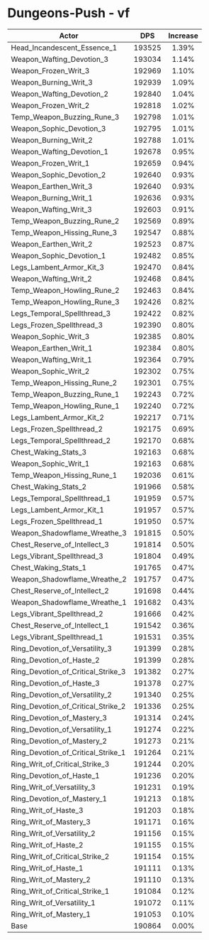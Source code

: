 # Dungeons-Push - vf
| Actor | DPS | Increase |
|---|:---:|:---:|
|Head_Incandescent_Essence_1|193525|1.39%|
|Weapon_Wafting_Devotion_3|193034|1.14%|
|Weapon_Frozen_Writ_3|192969|1.10%|
|Weapon_Burning_Writ_3|192939|1.09%|
|Weapon_Wafting_Devotion_2|192840|1.04%|
|Weapon_Frozen_Writ_2|192818|1.02%|
|Temp_Weapon_Buzzing_Rune_3|192798|1.01%|
|Weapon_Sophic_Devotion_3|192795|1.01%|
|Weapon_Burning_Writ_2|192788|1.01%|
|Weapon_Wafting_Devotion_1|192678|0.95%|
|Weapon_Frozen_Writ_1|192659|0.94%|
|Weapon_Sophic_Devotion_2|192640|0.93%|
|Weapon_Earthen_Writ_3|192640|0.93%|
|Weapon_Burning_Writ_1|192636|0.93%|
|Weapon_Wafting_Writ_3|192603|0.91%|
|Temp_Weapon_Buzzing_Rune_2|192569|0.89%|
|Temp_Weapon_Hissing_Rune_3|192547|0.88%|
|Weapon_Earthen_Writ_2|192523|0.87%|
|Weapon_Sophic_Devotion_1|192482|0.85%|
|Legs_Lambent_Armor_Kit_3|192470|0.84%|
|Weapon_Wafting_Writ_2|192468|0.84%|
|Temp_Weapon_Howling_Rune_2|192463|0.84%|
|Temp_Weapon_Howling_Rune_3|192426|0.82%|
|Legs_Temporal_Spellthread_3|192422|0.82%|
|Legs_Frozen_Spellthread_3|192390|0.80%|
|Weapon_Sophic_Writ_3|192385|0.80%|
|Weapon_Earthen_Writ_1|192384|0.80%|
|Weapon_Wafting_Writ_1|192364|0.79%|
|Weapon_Sophic_Writ_2|192302|0.75%|
|Temp_Weapon_Hissing_Rune_2|192301|0.75%|
|Temp_Weapon_Buzzing_Rune_1|192243|0.72%|
|Temp_Weapon_Howling_Rune_1|192240|0.72%|
|Legs_Lambent_Armor_Kit_2|192217|0.71%|
|Legs_Frozen_Spellthread_2|192175|0.69%|
|Legs_Temporal_Spellthread_2|192170|0.68%|
|Chest_Waking_Stats_3|192163|0.68%|
|Weapon_Sophic_Writ_1|192163|0.68%|
|Temp_Weapon_Hissing_Rune_1|192036|0.61%|
|Chest_Waking_Stats_2|191966|0.58%|
|Legs_Temporal_Spellthread_1|191959|0.57%|
|Legs_Lambent_Armor_Kit_1|191957|0.57%|
|Legs_Frozen_Spellthread_1|191950|0.57%|
|Weapon_Shadowflame_Wreathe_3|191815|0.50%|
|Chest_Reserve_of_Intellect_3|191814|0.50%|
|Legs_Vibrant_Spellthread_3|191804|0.49%|
|Chest_Waking_Stats_1|191765|0.47%|
|Weapon_Shadowflame_Wreathe_2|191757|0.47%|
|Chest_Reserve_of_Intellect_2|191698|0.44%|
|Weapon_Shadowflame_Wreathe_1|191682|0.43%|
|Legs_Vibrant_Spellthread_2|191666|0.42%|
|Chest_Reserve_of_Intellect_1|191542|0.36%|
|Legs_Vibrant_Spellthread_1|191531|0.35%|
|Ring_Devotion_of_Versatility_3|191399|0.28%|
|Ring_Devotion_of_Haste_2|191399|0.28%|
|Ring_Devotion_of_Critical_Strike_3|191382|0.27%|
|Ring_Devotion_of_Haste_3|191378|0.27%|
|Ring_Devotion_of_Versatility_2|191340|0.25%|
|Ring_Devotion_of_Critical_Strike_2|191336|0.25%|
|Ring_Devotion_of_Mastery_3|191314|0.24%|
|Ring_Devotion_of_Versatility_1|191274|0.22%|
|Ring_Devotion_of_Mastery_2|191273|0.21%|
|Ring_Devotion_of_Critical_Strike_1|191264|0.21%|
|Ring_Writ_of_Critical_Strike_3|191244|0.20%|
|Ring_Devotion_of_Haste_1|191236|0.20%|
|Ring_Writ_of_Versatility_3|191231|0.19%|
|Ring_Devotion_of_Mastery_1|191213|0.18%|
|Ring_Writ_of_Haste_3|191203|0.18%|
|Ring_Writ_of_Mastery_3|191171|0.16%|
|Ring_Writ_of_Versatility_2|191156|0.15%|
|Ring_Writ_of_Haste_2|191155|0.15%|
|Ring_Writ_of_Critical_Strike_2|191154|0.15%|
|Ring_Writ_of_Haste_1|191111|0.13%|
|Ring_Writ_of_Mastery_2|191110|0.13%|
|Ring_Writ_of_Critical_Strike_1|191084|0.12%|
|Ring_Writ_of_Versatility_1|191072|0.11%|
|Ring_Writ_of_Mastery_1|191053|0.10%|
|Base|190864|0.00%|
